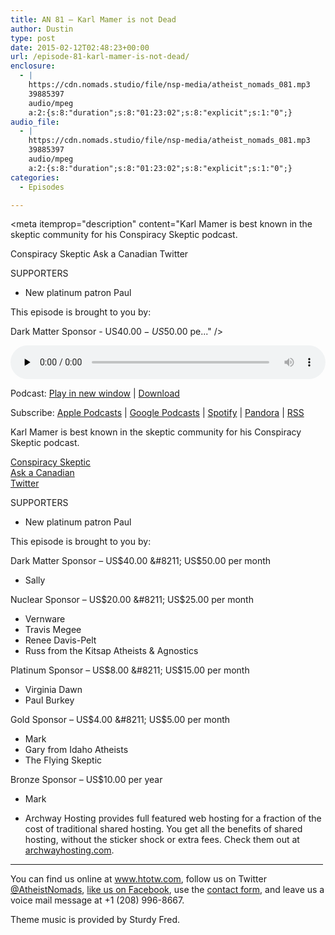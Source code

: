 ```yaml
---
title: AN 81 – Karl Mamer is not Dead
author: Dustin
type: post
date: 2015-02-12T02:48:23+00:00
url: /episode-81-karl-mamer-is-not-dead/
enclosure:
  - |
    https://cdn.nomads.studio/file/nsp-media/atheist_nomads_081.mp3
    39885397
    audio/mpeg
    a:2:{s:8:"duration";s:8:"01:23:02";s:8:"explicit";s:1:"0";}
audio_file:
  - |
    https://cdn.nomads.studio/file/nsp-media/atheist_nomads_081.mp3
    39885397
    audio/mpeg
    a:2:{s:8:"duration";s:8:"01:23:02";s:8:"explicit";s:1:"0";}
categories:
  - Episodes

---
```

<div itemscope itemtype="http://schema.org/AudioObject">
  <meta itemprop="name" content="Episode 81 &#8211; Karl Mamer is not Dead" />
  
  <meta itemprop="uploadDate" content="2015-02-11T19:48:23-07:00" />
  
  <meta itemprop="encodingFormat" content="audio/mpeg" />
  
  <meta itemprop="duration" content="PT1H23M02S" />
  
  <meta itemprop="description" content="Karl Mamer is best known in the skeptic community for his Conspiracy Skeptic podcast.

Conspiracy Skeptic
Ask a Canadian
Twitter

SUPPORTERS

* New platinum patron Paul

This episode is brought to you by:

Dark Matter Sponsor - US$40.00 - US$50.00 pe..." />
  
  <meta itemprop="contentUrl" content="https://dts.podtrac.com/redirect.mp3/cdn.nomads.studio/file/nsp-media/atheist_nomads_081.mp3" />
  
  <meta itemprop="contentSize" content="38.0" />
  </p> 
  
  <div class="powerpress_player" id="powerpress_player_8336">
    <audio class="wp-audio-shortcode" id="audio-5157-80" preload="none" style="width: 100%;" controls="controls"><source type="audio/mpeg" src="https://dts.podtrac.com/redirect.mp3/cdn.nomads.studio/file/nsp-media/atheist_nomads_081.mp3?_=80" /><a href="https://dts.podtrac.com/redirect.mp3/cdn.nomads.studio/file/nsp-media/atheist_nomads_081.mp3">https://dts.podtrac.com/redirect.mp3/cdn.nomads.studio/file/nsp-media/atheist_nomads_081.mp3</a></audio>
  </div>
</div>

<p class="powerpress_links powerpress_links_mp3">
  Podcast: <a href="https://dts.podtrac.com/redirect.mp3/cdn.nomads.studio/file/nsp-media/atheist_nomads_081.mp3" class="powerpress_link_pinw" target="_blank" title="Play in new window" onclick="return powerpress_pinw('https://htotw.com/?powerpress_pinw=5157-podcast');" rel="nofollow">Play in new window</a> | <a href="https://dts.podtrac.com/redirect.mp3/cdn.nomads.studio/file/nsp-media/atheist_nomads_081.mp3" class="powerpress_link_d" title="Download" rel="nofollow" download="atheist_nomads_081.mp3">Download</a>
</p>

<p class="powerpress_links powerpress_subscribe_links">
  Subscribe: <a href="https://podcasts.apple.com/us/podcast/humanists-take-on-the-world/id530050098?mt=2&ls=1" class="powerpress_link_subscribe powerpress_link_subscribe_itunes" target="_blank" title="Subscribe on Apple Podcasts" rel="nofollow">Apple Podcasts</a> | <a href="https://www.google.com/podcasts?feed=aHR0cDovL2F0aGVpc3Rub21hZHMubGlic3luLmNvbS9yc3M%3D" class="powerpress_link_subscribe powerpress_link_subscribe_googleplay" target="_blank" title="Subscribe on Google Podcasts" rel="nofollow">Google Podcasts</a> | <a href="https://open.spotify.com/show/3LzK2xZGike6Tc1GEMtMbr?si=LieN9SNuTpq96smuaUsH8A" class="powerpress_link_subscribe powerpress_link_subscribe_spotify" target="_blank" title="Subscribe on Spotify" rel="nofollow">Spotify</a> | <a href="https://www.pandora.com/podcast/atheist-nomads/PC:10122?corr=62071012&part=ug" class="powerpress_link_subscribe powerpress_link_subscribe_pandora" target="_blank" title="Subscribe on Pandora" rel="nofollow">Pandora</a> | <a href="https://htotw.com/feed/podcast/" class="powerpress_link_subscribe powerpress_link_subscribe_rss" target="_blank" title="Subscribe via RSS" rel="nofollow">RSS</a>
</p>

Karl Mamer is best known in the skeptic community for his Conspiracy Skeptic podcast.

<a href="http://www.yrad.com/cs/" target="blank" rel="noopener">Conspiracy Skeptic</a>  
<a href="http://askacanadian.org/" target="_blank" rel="noopener">Ask a Canadian</a>  
<a href="https://twitter.com/thepornstache" target="_blank" rel="noopener">Twitter</a>

SUPPORTERS

* New platinum patron Paul

This episode is brought to you by:

Dark Matter Sponsor &#8211; US$40.00 &#8211; US$50.00 per month  
* Sally

Nuclear Sponsor &#8211; US$20.00 &#8211; US$25.00 per month  
* Vernware  
* Travis Megee  
* Renee Davis-Pelt  
* Russ from the Kitsap Atheists & Agnostics

Platinum Sponsor – US$8.00 &#8211; US$15.00 per month  
* Virginia Dawn  
* Paul Burkey

Gold Sponsor – US$4.00 &#8211; US$5.00 per month  
* Mark  
* Gary from Idaho Atheists  
* The Flying Skeptic

Bronze Sponsor &#8211; US$10.00 per year  
* Mark

* Archway Hosting provides full featured web hosting for a fraction of the cost of traditional shared hosting. You get all the benefits of shared hosting, without the sticker shock or extra fees. Check them out at <a href="http://archwayhosting.com/" target="_blank" rel="noopener">archwayhosting.com</a>.

<hr width="500" />

You can find us online at <a href="https://www.htotw.com/" target="_blank" rel="noopener">www.htotw.com</a>, follow us on Twitter <a href="https://htotw.com/twitter" target="_blank" rel="noopener">@AtheistNomads</a>, <a href="https://htotw.com/facebook" target="_blank" rel="noopener">like us on Facebook</a>, use the [contact form](https://htotw.com/contact), and leave us a voice mail message at +1 (208) 996-8667.

Theme music is provided by Sturdy Fred.
